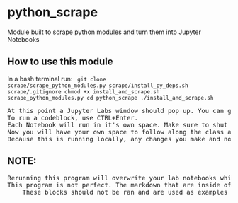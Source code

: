 # python_scrape
Module built to scrape python modules and turn them into Jupyter Notebooks

## How to use this module
In a bash terminal run:
<code>
git clone scrape/scrape_python_modules.py scrape/install_py_deps.sh scrape/.gitignore
chmod +x install_and_scrape.sh scrape_python_modules.py
cd python_scrape
./install_and_scrape.sh
</code>
<pre>
At this point a Jupyter Labs window should pop up. You can go into the modules individually. 
To run a codeblock, use CTRL+Enter.
Each Notebook will run in it's own space. Make sure to shut down the kernels once you are complete and ready to move on. 
Now you will have your own space to follow along the class and run the code blocks! PLEASE add your own blocks and play with the code as much as you want. 
Because this is running locally, any changes you make and notes you take will be saved to your notebook (so make sure you don't run this program again!)
</pre>


## NOTE:
<pre>
Rerunning this program will overwrite your lab notebooks which may have notes in it. This should only be ran once at the beginning of the Python Course. 
This program is not perfect. The markdown that are inside of code blocks do not defferentiate what should have been in an interpretter. 
    These blocks should not be ran and are used as examples of what a Python REPL session would look like.
</pre>